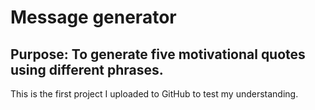 # Message generator 
## Purpose: To generate five motivational quotes using different phrases.
This is the first project I uploaded to GitHub to test my understanding.

